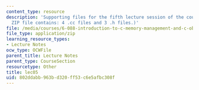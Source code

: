 ```yaml
---
content_type: resource
description: 'Supporting files for the fifth lecture session of the course. (This
  ZIP file contains: 4 .cc files and 3 .h files.)'
file: /media/courses/6-088-introduction-to-c-memory-management-and-c-object-oriented-programming-january-iap-2010/802ddabb963bd320ff53c6e5afbc308f_lec05.zip
file_type: application/zip
learning_resource_types:
- Lecture Notes
ocw_type: OCWFile
parent_title: Lecture Notes
parent_type: CourseSection
resourcetype: Other
title: lec05
uid: 802ddabb-963b-d320-ff53-c6e5afbc308f
---
```

